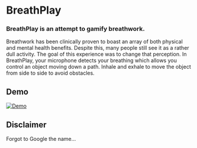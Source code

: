# BreathPlay

### BreathPlay is an attempt to gamify breathwork.

Breathwork has been clinically proven to boast an array of both physical and mental health benefits. Despite this, many people still see it as a rather dull activity. The goal of this experience was to change that perception. In BreathPlay, your microphone detects your breathing which allows you control an object moving down a path. Inhale and exhale to move the object from side to side to avoid obstacles.

## Demo
[![Demo](https://github.com/martinmaly21/BreathPlay/assets/40171261/f94ae16d-0877-448d-a6c1-5d6aaeaf1a00)](https://www.youtube.com/watch?v=WB53KNZX9jo "BreathPlay")

## Disclaimer
Forgot to Google the name...
